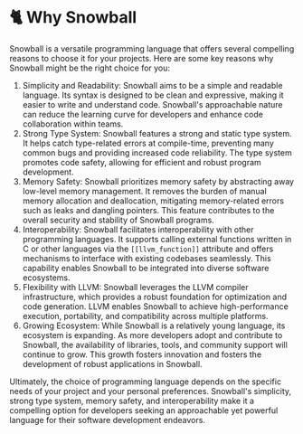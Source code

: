 # 🐈 Why Snowball

Snowball is a versatile programming language that offers several compelling reasons to choose it for your projects. Here are some key reasons why Snowball might be the right choice for you:

1. Simplicity and Readability: Snowball aims to be a simple and readable language. Its syntax is designed to be clean and expressive, making it easier to write and understand code. Snowball's approachable nature can reduce the learning curve for developers and enhance code collaboration within teams.
2. Strong Type System: Snowball features a strong and static type system. It helps catch type-related errors at compile-time, preventing many common bugs and providing increased code reliability. The type system promotes code safety, allowing for efficient and robust program development.
3. Memory Safety: Snowball prioritizes memory safety by abstracting away low-level memory management. It removes the burden of manual memory allocation and deallocation, mitigating memory-related errors such as leaks and dangling pointers. This feature contributes to the overall security and stability of Snowball programs.
4. Interoperability: Snowball facilitates interoperability with other programming languages. It supports calling external functions written in C or other languages via the `[[llvm_function]]` attribute and offers mechanisms to interface with existing codebases seamlessly. This capability enables Snowball to be integrated into diverse software ecosystems.
5. Flexibility with LLVM: Snowball leverages the LLVM compiler infrastructure, which provides a robust foundation for optimization and code generation. LLVM enables Snowball to achieve high-performance execution, portability, and compatibility across multiple platforms.
6. Growing Ecosystem: While Snowball is a relatively young language, its ecosystem is expanding. As more developers adopt and contribute to Snowball, the availability of libraries, tools, and community support will continue to grow. This growth fosters innovation and fosters the development of robust applications in Snowball.

Ultimately, the choice of programming language depends on the specific needs of your project and your personal preferences. Snowball's simplicity, strong type system, memory safety, and interoperability make it a compelling option for developers seeking an approachable yet powerful language for their software development endeavors.
